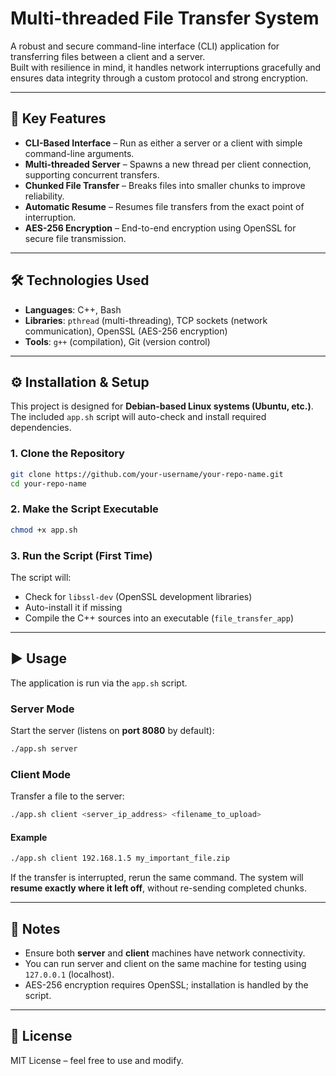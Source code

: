 


# Multi-threaded File Transfer System

A robust and secure command-line interface (CLI) application for transferring files between a client and a server.  
Built with resilience in mind, it handles network interruptions gracefully and ensures data integrity through a custom protocol and strong encryption.

---

## 🚀 Key Features

- **CLI-Based Interface** – Run as either a server or a client with simple command-line arguments.  
- **Multi-threaded Server** – Spawns a new thread per client connection, supporting concurrent transfers.  
- **Chunked File Transfer** – Breaks files into smaller chunks to improve reliability.  
- **Automatic Resume** – Resumes file transfers from the exact point of interruption.  
- **AES-256 Encryption** – End-to-end encryption using OpenSSL for secure file transmission.  

---

## 🛠️ Technologies Used

- **Languages**: C++, Bash  
- **Libraries**: `pthread` (multi-threading), TCP sockets (network communication), OpenSSL (AES-256 encryption)  
- **Tools**: `g++` (compilation), Git (version control)  

---

## ⚙️ Installation & Setup

This project is designed for **Debian-based Linux systems (Ubuntu, etc.)**.  
The included `app.sh` script will auto-check and install required dependencies.

### 1. Clone the Repository
```bash
git clone https://github.com/your-username/your-repo-name.git
cd your-repo-name
````

### 2. Make the Script Executable

```bash
chmod +x app.sh
```

### 3. Run the Script (First Time)

The script will:

* Check for `libssl-dev` (OpenSSL development libraries)
* Auto-install it if missing
* Compile the C++ sources into an executable (`file_transfer_app`)

---

## ▶️ Usage

The application is run via the `app.sh` script.

### Server Mode

Start the server (listens on **port 8080** by default):

```bash
./app.sh server
```

### Client Mode

Transfer a file to the server:

```bash
./app.sh client <server_ip_address> <filename_to_upload>
```

#### Example

```bash
./app.sh client 192.168.1.5 my_important_file.zip
```

If the transfer is interrupted, rerun the same command.
The system will **resume exactly where it left off**, without re-sending completed chunks.

---

## 📌 Notes

* Ensure both **server** and **client** machines have network connectivity.
* You can run server and client on the same machine for testing using `127.0.0.1` (localhost).
* AES-256 encryption requires OpenSSL; installation is handled by the script.

---

## 📄 License

MIT License – feel free to use and modify.

